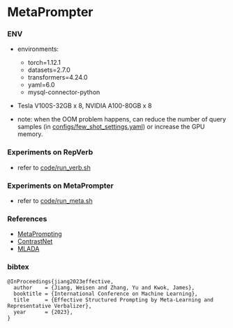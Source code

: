 # MetaPrompter

### ENV
- environments:
  - torch=1.12.1
  - datasets=2.7.0
  - transformers=4.24.0
  - yaml=6.0
  - mysql-connector-python

- Tesla V100S-32GB x 8, NVIDIA A100-80GB x 8
- note: when the OOM problem happens, can reduce the number of query samples (in [configs/few_shot_settings.yaml](./configs/few_shot_settings.yaml))
or increase the GPU memory.

### Experiments on RepVerb
- refer to [code/run_verb.sh](./code/run_verb.sh) 

### Experiments on MetaPrompter
- refer to [code/run_meta.sh](./code/run_meta.sh) 

### References
- [MetaPrompting](https://github.com/Dousia/MetaPrompting)
- [ContrastNet](https://github.com/BDBC-KG-NLP/AAAI2022_ContrastNet)
- [MLADA](https://github.com/hccngu/MLADA)

### bibtex

```
@InProceedings{jiang2023effective,
  author    = {Jiang, Weisen and Zhang, Yu and Kwok, James},
  booktitle = {International Conference on Machine Learning},
  title     = {Effective Structured Prompting by Meta-Learning and Representative Verbalizer},
  year      = {2023},
}
```